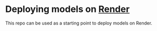 # Deploying models on [Render](https://render.com)

This repo can be used as a starting point to deploy  models on Render.

